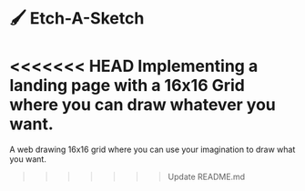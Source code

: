 # :paintbrush: Etch-A-Sketch

<<<<<<< HEAD
Implementing a landing page with a 16x16 Grid where you can draw whatever you want.
=======
A web drawing 16x16 grid where you can use your imagination to draw what you want.

>>>>>>> Update README.md

